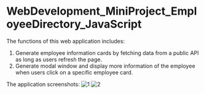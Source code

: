 # WebDevelopment_MiniProject_EmployeeDirectory_JavaScript

The functions of this web application includes:
  1. Generate employee information cards by fetching data from a public API as long as users refresh the page.
  2. Generate modal window and display more information of the employee when users click on a specific employee card.
  
The application screenshots:
![1](https://user-images.githubusercontent.com/93168873/211185477-c3c34c8f-6226-4099-8960-519ff7daeb57.jpg)
![2](https://user-images.githubusercontent.com/93168873/211185478-68097490-7358-43ee-ab87-6146fb67bb35.jpg)
